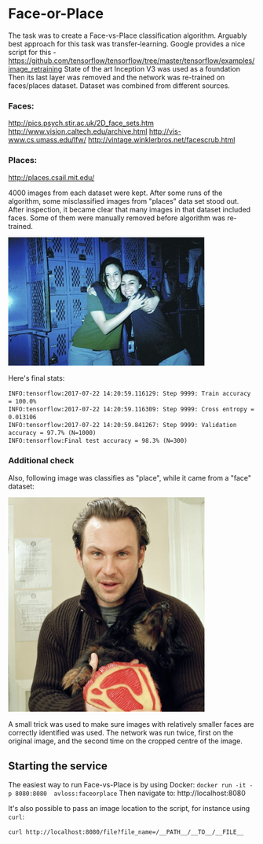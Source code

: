 # Face-or-Place

The task was to create a Face-vs-Place classification algorithm.
Arguably best approach for this task was transfer-learning. Google provides a nice script for this - https://github.com/tensorflow/tensorflow/tree/master/tensorflow/examples/image_retraining
State of the art Inception V3 was used as a foundation Then its last layer was removed and the network was re-trained on faces/places dataset.
Dataset was combined from different sources.

### Faces:
http://pics.psych.stir.ac.uk/2D_face_sets.htm
http://www.vision.caltech.edu/archive.html
http://vis-www.cs.umass.edu/lfw/
http://vintage.winklerbros.net/facescrub.html

### Places:
http://places.csail.mit.edu/

4000 images from each dataset were kept. After some runs of the algorithm, some misclassified images from "places" data set stood out. After inspection, it became clear that many images in that dataset included faces. Some of them were manually removed before algorithm was re-trained.


<img src="readme_content/mit_places_dataset_1.jpg" width=400/>


Here's final stats:
```
INFO:tensorflow:2017-07-22 14:20:59.116129: Step 9999: Train accuracy = 100.0%
INFO:tensorflow:2017-07-22 14:20:59.116309: Step 9999: Cross entropy = 0.013106
INFO:tensorflow:2017-07-22 14:20:59.841267: Step 9999: Validation accuracy = 97.7% (N=1000)
INFO:tensorflow:Final test accuracy = 98.3% (N=300)
```

### Additional check
Also, following image was classifies as "place", while it came from a "face" dataset:


<img src="readme_content/face_1.jpg" width=400/>


A small trick was used to make sure images with relatively smaller faces are correctly identified was used. The network was run twice, first on the original image, and the second time on the cropped centre of the image.

## Starting the service

The easiest way to run Face-vs-Place is by using Docker:
`docker run -it -p 8080:8080  avloss:faceorplace`
Then navigate to:
http://localhost:8080

It's also possible to pass an image location to the script, for instance using `curl`:
```
curl http://localhost:8080/file?file_name=/__PATH__/__TO__/__FILE__
```


